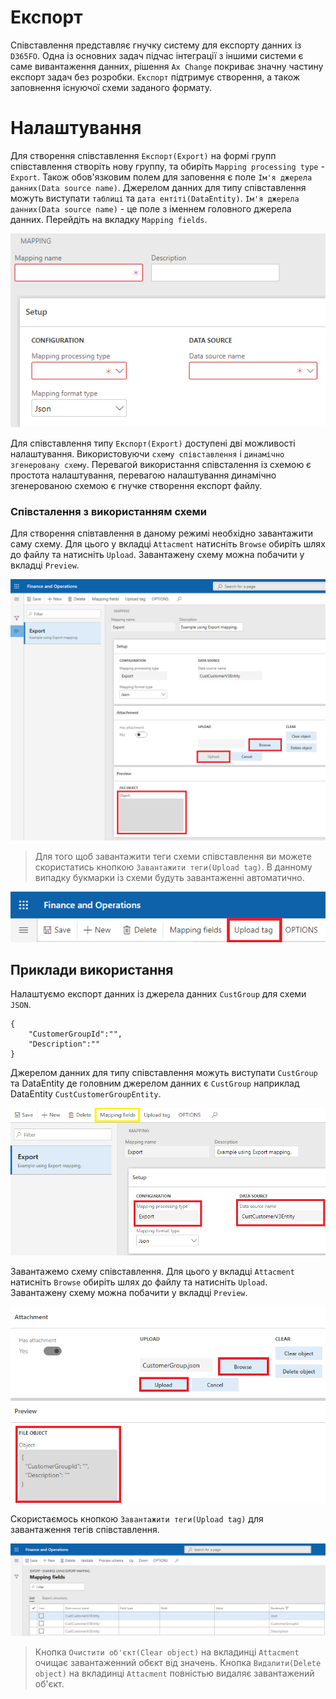 # Експорт

Співставлення представляє гнучку систему для експорту данних із `D365FO`. Одна із основних задач підчас інтеграції з іншими системи є саме вивантаження данних, рішення `Ax Change` покриває значну частину експорт задач без розробки. `Експорт` підтримує створення, а також заповнення існуючої схеми заданого формату.

# Налаштування 

Для створення співставлення `Експорт(Export)` на формі групп співставлення створіть нову группу, та обиріть `Mapping processing type` - `Export`. Також обов'язковим полем для заповення є поле `Ім'я джерела данних(Data source name)`. Джерелом данних для типу співставлення можуть виступати `таблиці` та `дата ентіті(DataEntity)`. `Ім'я джерела данних(Data source name)` - це поле з іменнем головного джерела данних. Перейдіть на вкладку `Mapping fields`.

![](../_media/mappingSource_export_free.png)

Для співставлення типу `Експорт(Export)` доступені дві можливості налаштування. Використовуючи `схему співставлення` і `динамічно згенеровану схему`. Перевагой використання співсталення із схемою є простота налаштування, перевагою налаштування динамічно згенерованою схемою є гнучке створення експорт файлу.

### Співсталення з використанням схеми 

Для створення співтавлення в даному режимі необхідно завантажити саму схему. Для цього у вкладці `Attacment` натисніть `Browse` обиріть шлях до файлу та натисніть `Upload`. Завантажену схему можна побачити у вкладці `Preview`.

![](../_media/mappingSource_export_uploadShemaFree.png)

> Для того щоб завантажити теги схеми співставлення ви можете скористатись кнопкою  `Завантажити теги(Upload tag)`. В данному випадку букмарки із схеми будуть завантаженні автоматично.

![](../_media/mappingSource_export_uploadShema.png)

## Приклади використання

Налаштуємо експорт данних із джерела данних `CustGroup` для схеми `JSON`.
```text
{
	"CustomerGroupId":"",
	"Description":""
}
```
Джерелом данних для типу співставлення можуть виступати `CustGroup` та DataEntity де головним джерелом данних є `CustGroup` наприклад DataEntity `CustCustomerGroupEntity`. 

![](../_media/mappingSource_export.png)

Завантажемо схему співставлення. Для цього у вкладці `Attacment` натисніть `Browse` обиріть шлях до файлу та натисніть `Upload`. Завантажену схему можна побачити у вкладці `Preview`.

![](../_media/mappingSource_export_attachFile.png)

Скористаємось кнопкою  `Завантажити теги(Upload tag)` для завантаження тегів співставлення.

![](../_media/mappingSource_export_uploadShemaFields.png)

> Кнопка `Очистити об'єкт(Clear object)` на вкладинці `Attacment` очищає завантаженний обєкт від значень.
> Кнопка `Видалити(Delete object)` на вкладинці `Attacment` повністью видаляє завантажений об'єкт.